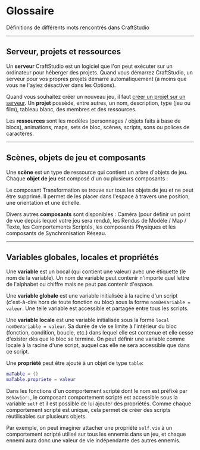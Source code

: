# Glossaire

Définitions de différents mots rencontrés dans CraftStudio

----

## Serveur, projets et ressources

Un **serveur** CraftStudio est un logiciel que l'on peut exécuter sur un ordinateur pour héberger des projets. Quand vous démarrez CraftStudio, un serveur pour vos propres projets démarre automatiquement (à moins que vous ne l'ayiez désactiver dans les Options).

Quand vous souhaitez créer un nouveau jeu, il faut [créer un projet sur un serveur](../Tutorials/Introduction.md). Un **projet** possède, entre autres, un nom, description, type (jeu ou film), tableau blanc, des membres et des ressources.

Les **ressources** sont les modèles (personnages / objets faits à base de blocs), animations, maps, sets de bloc, scènes, scripts, sons ou polices de caractères.

----

## Scènes, objets de jeu et composants

Une **scène** est un type de ressource qui contient un arbre d'objets de jeu. Chaque **objet de jeu** est composé d'un ou plusieurs composants :

Le composant Transformation se trouve sur tous les objets de jeu et ne peut être supprimé. Il permet de les placer dans l'espace à travers une position, une orientation et une échelle.

Divers autres **composants** sont disponibles : Caméra (pour définir un point de vue depuis lequel votre jeu sera rendu), les Rendus de Modèle / Map / Texte, les Comportements Scriptés, les composants Physiques et les composants de Synchronisation Réseau.

----

## Variables globales, locales et propriétés

Une **variable** est un bocal (qui contient une valeur) avec une étiquette (le nom de la variable). Un nom de variable peut contenir n'importe quel lettre de l'alphabet ou chiffre mais ne peut pas contenir d'espace.

Une **variable globale** est une variable initialisée à la racine d'un script (c'est-à-dire hors de toute fonction ou bloc) sous la forme ```nomDeVariable = valeur```. Une telle variable est accessible et partagée entre tous les scripts.

Une **variable locale** est une variable initialisée sous la forme ```local nomDeVariable = valeur```. Sa durée de vie se limite à l'intérieur du bloc (fonction, condition, boucle, etc.) dans lequel elle est contenue et elle cesse d'exister dès que le bloc se termine. On peut définir une variable comme locale à la racine d'une script, auquel cas elle ne sera accessible que dans ce script.

Une **propriété** peut être ajouté à un objet de type ```table```:

```lua
maTable = {}
maTable.propriete = valeur
```

Dans les fonctions d'un comportement scripté dont le nom est préfixé par ```Behavior:```, le composant comportement scripté est accessible sous la variable ```self``` et il est possible de lui ajouter des propriétés. Comme chaque comportement scripté est unique, cela permet de créer des scripts réutilisables sur plusieurs objets.

Par exemple, on peut imaginer attacher une propriété ```self.vie``` à un comportement scripté utilisé sur tous les ennemis dans un jeu, et chaque ennemi aura donc une valeur de vie indépendante des autres ennemis.